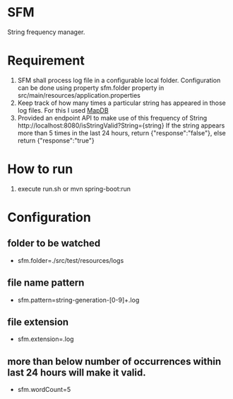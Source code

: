 # SFM
String frequency manager.

# Requirement
1. SFM shall process log file in a configurable local folder. Configuration can be done using property sfm.folder property in src/main/resources/application.properties
2. Keep track of how many times a particular string has appeared in those log files. For this I used [MapDB](http://www.mapdb.org/)
3. Provided an endpoint API to make use of this frequency of String http://localhost:8080/isStringValid?String={string} If the string appears more than 5 times in the last 24 hours, return {"response":"false"}, else return {"response":"true"}

# How to run
1. execute run.sh or mvn spring-boot:run


# Configuration
## folder to be watched
* sfm.folder=./src/test/resources/logs

## file name pattern
* sfm.pattern=string-generation-[0-9]+.log

## file extension
* sfm.extension=.log

## more than below number of occurrences within last 24 hours will make it valid.
* sfm.wordCount=5


